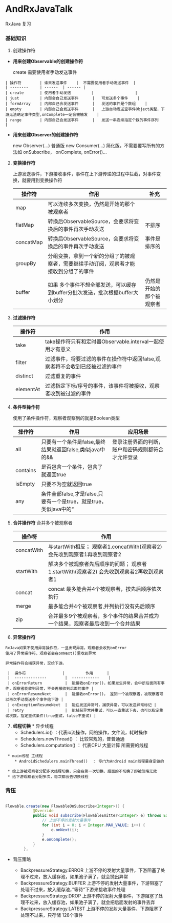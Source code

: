 # AndRxJavaTalk
RxJava 复习

### 基础知识

 1. 创建操作符

   * **用来创建Observable的创建操作符**

     create 需要使用者手动发送事件

    | 操作符        | 谁来发送事件    |  不需要使用者手动发送事件  |
    | --------     | ------  | ------ |
    | create       | 使用者手动发送         |                  |
    | just         | 内部会自己发送事件      |   可发送多个事件    |
    | formArray    | 内部自己会发送事件      |   发送的事件是个数组    |
    | empty        | 内部自己会发送事件      |   上游自动发送空事件Object类型，下游无法确定事件类型,onComplete一定会被触发    |
    | range        | 内部自己会发送事件      |   发送一串连续指定个数的事件序列    |


  * **用来创建Observer的创建操作符**

    new Observer(...) 普通版
    new Consumer(...) 简化版，不需要覆写所有的方法如 onSubscribe， onComplete, onError()...

 2. **变换操作符**

    上游发送事件，下游接收事件，事件在上下游传递的过程中拦截，对事件变换，就要用到变换操作符

     |  操作符   |   作用    |  补充 |
     |  ------- |   ------- | -------|
     | map      |   可以连续多次变换，仍然是开始的那个被观察者  |      |
     | flatMap  |  转换后ObservableSource，会要求将变换后的事件再次手动发送   |  不排序    |
     | concatMap|   转换后ObservableSource，会要求将变换后的事件再次手动发送  |   事件是排序的   |
     | groupBy  |   分组变换，拿到一个新的分组了的被观察者，需要继续手动订阅，观察者才能接收到分组了的事件  |      |
     | buffer   |   如果 多个事件不想全部发送，可以缓存到buffer分批次发送，批次根据buffer大小划分  |   仍然是开始的那个被观察者   |

 3. **过滤操作符**

     | 操作符 |  作用  |
     | ----- | ------ |
     | take |  take操作符只有和定时器Observable.interval一起使用才有意义 |
     | filter | 过滤事件，将要过滤的事件在操作符中返回false,观察者将不会收到已经被过滤的事件 |
     | distinct  | 过滤重复的事件 |
     | elementAt |  过滤指定下标/序号的事件，该事件将被接收，观察者收到被过滤的事件 |

 4. **条件型操作符**

    使用了条件操作符，观察者观察到的就是Boolean类型

     | 操作符  |  作用  |  应用场景 |
     | ------ | ----- | ------- |
     |  all   |  只要有一个条件是false,最终结果就返回false,类似java中的&& | 登录注册界面的判断，账户和密码规则都符合才允许登录   |
     |  contains | 是否包含一个条件，包含了就返回true      |         |
     | isEmpty |  只要不为空就返回true      |          |
     | any     | 条件全部false,才是false,只要有一个是true，就是true，类似java中的“||” | 遍历网络环境，只要有一个网络可以连接，就可以访问服务端|

  5. **合并操作符**
     合并多个被观察者

     |  操作符     |    作用   |
     | ---------   | -------- |
     | concatWith | 与startWith相反； 观察者1.concatWith(观察者2)  会先收到观察者1再收到观察者2 |
     | startWith  | 解决多个被观察者先后顺序的问题； 观察者1.startWith(观察者2)  会先收到观察者2再收到观察者1 |
     | concat     | concat 最多能合并4个被观察者，按先后顺序依次执行 |
     | merge      | 最多能合并4个被观察者,并列执行没有先后顺序 |
     | zip        | 合并最多9个被观察者，多个事件的结果合并成为一个结果，观察者最后收到一个合并结果 |

  6. **异常操作符**

    RxJava如果不使用异常操作符，一旦出现异常，观察者会收到onError
    使用了异常操作符，观察者会在onNext()里收到异常

    异常操作符会捕获异常，交给下游。

     |  操作符                |         作用      |
     |  --------------        |  ------------    |
     | onErrorReturn          |  能接收onError()，如果发生异常，会中断后面所有事件，观察者能收到异常，不会再接收到后面的事件 |
     | onErrorResumeNext      |  能接收onError()， 返回一个被观察者，被观察者可以再次手动发送多个事件给下游 |
     | onExceptionResumeNext  |  能在发送异常时，捕获异常，可以发送异常标记 |
     | retry                  |  能捕获异常并重试，可以一直重试下去，也可以指定重试次数，指定重试条件(true重试，false不重试) |


   7. **线程切换**
     * 异步线程
        * Schedulers.io() ：代表io流操作，网络操作，文件流，耗时操作
        * Schedulers.newThread()    ： 比较常规的，普普通通
        * Schedulers.computation()  ： 代表CPU 大量计算 所需要的线程

     * main线程 主线程
        * AndroidSchedulers.mainThread()  ： 专门为Android main线程量身定做的

     * 给上游被观察者分配多次线程切换，只会在第一次切换，后面的不切换了即被忽略无效
     * 给下游观察者分配多次，每次都会去切换线程

### 背压

```java

Flowable.create(new FlowableOnSubscribe<Integer>() {
            @Override
            public void subscribe(FlowableEmitter<Integer> e) throws Exception {
                // 上游不停的发射大量事件
                for (int i = 0; i < Integer.MAX_VALUE; i++) {
                    e.onNext(i);
                }
                e.onComplete();
            }
        },
```

  * 背压策略

    * BackpressureStrategy.ERROR  上游不停的发射大量事件，下游阻塞了处理不过来，放入缓存池，如果池子满了，就会抛出异常
    * BackpressureStrategy.BUFFER 上游不停的发射大量事件，下游阻塞了处理不过来，放入缓存池，”等待“下游来接收事件处理
    * BackpressureStrategy.DROP 上游不停的发射大量事件，下游阻塞了处理不过来，放入缓存池，如果池子满了，就会把后面发射的事件丢弃
    * BackpressureStrategy.LATEST 上游不停的发射大量事件，下游阻塞了 处理不过来，只存储 128个事件